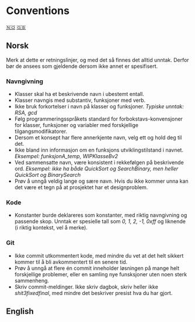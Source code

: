 # Conventions 

[🇳🇴](#norsk) [🇬🇧](#english)


## Norsk
Merk at dette er retningslinjer, og med det så finnes det alltid unntak. Derfor bør de ansees som gjeldende dersom ikke annet er spesifisert.
### Navngivning
- Klasser skal ha et beskrivende navn i ubestemt entall.
- Klasser navngis med substantiv, funksjoner med verb.
- Ikke bruk forkortelser i navn på klasser og funksjoner. _Typiske unntak: RSA, gcd_
- Følg programmeringsspråkets standard for forbokstavs-konvensjoner for klasser, funksjoner og variabler med forskjellige tilgangsmodifikatorer.
- Dersom et konsept har flere annerkjente navn, velg ett og hold deg til det.
- Ikke bland inn informasjon om en funksjons utviklingstilstand i navnet. _Eksempel: funksjonA\_temp, WIPKlasseBv2_
- Ved sammensatte navn, være konsistent i rekkefølgen på beskrivende ord. _Eksempel: ikke ha både QuickSort og SearchBinary, men heller QuickSort og BinarySearch_
- Prøv å unngå veldig lange og sære navn. Hvis du ikke kommer unna kan det være et tegn på at prosjektet har et designproblem.
### Kode
- Konstanter burde deklareres som konstanter, med riktig navngivning og passende skop. Unntak er spesielle tall som _0, 1, 2, -1, 0xff_ og liknende (i riktig kontekst, vel å merke).
### Git
- Ikke commit utkommentert kode, med mindre du vet at det helt sikkert kommer til å bli avkommentert til en senere tid.
- Prøv å unngå at flere én commit inneholder løsningen på mange helt forskjellige problemer, eller en samling nye funsksjoner uten noen sterk sammenheng.
- Skriv commit-meldinger. Ikke skriv dagbok, skriv heller ikke _shit3fixedfinal_, med mindre det beskriver presist hva du har gjort.
## English

